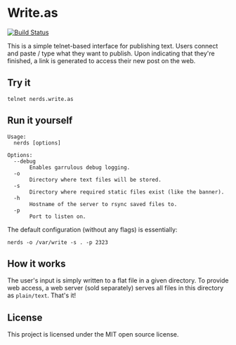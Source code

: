Write.as
========
[![Build Status](https://travis-ci.org/writeas/nerds.svg)](https://travis-ci.org/writeas/nerds)

This is a simple telnet-based interface for publishing text. Users connect and paste / type what they want to publish. Upon indicating that they're finished, a link is generated to access their new post on the web.

## Try it
```
telnet nerds.write.as
```

## Run it yourself
```
Usage:
  nerds [options]

Options:
  --debug
       Enables garrulous debug logging.
  -o   
       Directory where text files will be stored.
  -s
       Directory where required static files exist (like the banner).
  -h
       Hostname of the server to rsync saved files to.
  -p
       Port to listen on.
```

The default configuration (without any flags) is essentially:

```
nerds -o /var/write -s . -p 2323
```

## How it works
The user's input is simply written to a flat file in a given directory. To provide web access, a web server (sold separately) serves all files in this directory as `plain/text`. That's it!

## License
This project is licensed under the MIT open source license.
